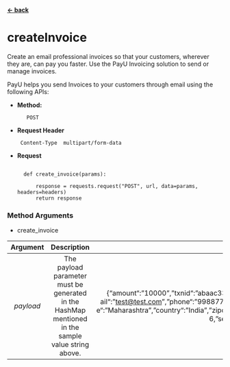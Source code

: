 [**<- back**](/web-sdk-python/README.md)

# createInvoice
Create an email professional invoices so that your customers, wherever they are, can pay you faster. Use the PayU Invoicing solution to send or manage invoices.

PayU helps you send Invoices to your customers through email using the following APIs:

* **Method:**

         POST


*  **Request Header**

        Content-Type  multipart/form-data


* **Request**

  ```class InvoiceAPIs:

    def create_invoice(params):

        response = requests.request("POST", url, data=params, headers=headers)
        return response
  ```



### Method Arguments

* create_invoice

| Argument  |                                               Description                                               |                                                                                                                                                Value                                                                                                                                                |
|:---------:|:-------------------------------------------------------------------------------------------------------:|:---------------------------------------------------------------------------------------------------------------------------------------------------------------------------------------------------------------------------------------------------------------------------------------------------:|
| *payload* |   The payload parameter must be generated in the HashMap mentioned in the sample value string above.    | {“amount“:”10000”,”txnid“:”abaac3332″,”productinfo“:”iPhone”,”firstname“:”Samir”,”em ail“:”test@test.com”,”phone“:”9988776655”,”address1“:”testaddress”,”city“:”Mumbai”,”stat e“:”Maharashtra”,”country“:”India”,”zipcode“:”122002″,”template_id“:”14″,”validation_period“: 6,”send_email_now“:”1”} |
